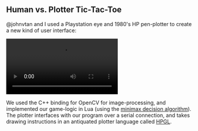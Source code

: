 ## Human vs. Plotter Tic-Tac-Toe

@johnvtan and I used a Playstation eye and 1980's HP pen-plotter to create a new kind of user interface:

![tic-tac-toe-video](https://doronrasis.com/links/tic_tac_mute.mp4)

We used the C++ binding for OpenCV for image-processing, and implemented our game-logic in Lua (using the [minimax decision algorithm](https://en.wikipedia.org/wiki/Minimax#Minimax_algorithm_with_alternate_moves)). The plotter interfaces with our program over a serial connection, and takes drawing instructions in an antiquated plotter language called [HPGL](https://en.wikipedia.org/wiki/HP-GL).